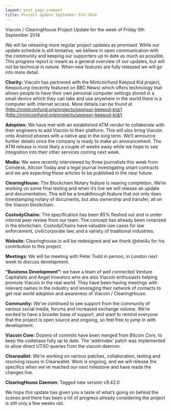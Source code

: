```yaml
---
layout: post_page_comment
title: Project Update September 5th 2014
---
```


Viacoin / ClearingHouse Project Update for the week of Friday 5th September 2014

We will be releasing more regular project updates as promised. While our update schedule is still tentative, we believe in open communication with the community and keeping our supporters up to date as much as possible. This progress report is meant as a general overview of our updates, but will not be technical in nature. When new features are fully released we will go into more detail.

**Charity:** Viacoin has partnered with the Mintcoinfund Keepod Kid project, Keepod.org (recently featured on BBC News) which offers technology that allows people to have their own personal computer settings stored in a small device which they can take and use anywhere in the world there is a computer with internet access. More details can be found at [http://mintcoinfund.org/projects/sponsor-keepod-kid/](http://mintcoinfund.org/projects/sponsor-keepod-kid/)

**Adoption:** We have met with an established ATM vendor to collaborate with their engineers to add Viacoin to their platform. This will also bring Viacoin onto Android phones with a native app in the long term. We’ll announce further details once the company is ready to make an announcement. The ATM release is most likely a couple of weeks away while we hope to see integration into their other services coming next week.

**Media:** We were recently interviewed by three journalists this week from Coindesk, Altcoin Today and a legal journal investigating smart contracts and we are expecting these articles to be published in the near future.

**ClearingHouse:** The Blockchain Notary feature is nearing completion. We’re working on some final testing and when it’s live we will release an update and documentation. This will be a breakthrough feature that not only does timestamping notary of documents, but also ownership and transfer, all on the Viacoin blockchain.

**CustodyChains:** The specification has been 85% fleshed out and is under internal peer review from our team. The concept has already been notarized in the blockchain. CustodyChains have valuable use cases for law enforcement, civil/corporate law, and a variety of traditional industries.

**Website:** Clearinghouse.io will be redesigned and we thank @drei4u for his contribution to this project.

**Meetings**: We will be meeting with Peter Todd in person, in London next week to discuss development.

**“Business Development”:** we have a team of well connected Venture Capitalists and Angel Investors who are also Viacoin enthusiasts helping promote Viacoin in the real world. They have been having meetings with relevant names in the industry and leveraging their network of contacts to get real world adoption and awareness of Viacoin / ClearingHouse.

**Community:** We’ve continued to see support from the community of various social media, forums and increased exchange volume. We’re excited to have a broader base of support, and want to remind everyone that the project is open source and ongoing, so feel free to jump in with development.

**Viacoin Core:** Dozens of commits have been merged from Bitcoin Core, to keep the codebase fully up to date. The ‘addrindex’ patch was implemented to allow direct UTXO queries from the viacoin daemon.

**Clearwallet:** We’re working on various patches, collaboration, testing and resolving issues in Clearwallet. Work is ongoing, and we will release the specifics when we’ve reached our next milestone and have made the changes live.

**ClearingHouse Daemon:** Tagged new version v9.42.0

We hope this update has given you a taste of what’s going on behind the scenes and there has been a lot of progress already considering the project is still only a few weeks old. 